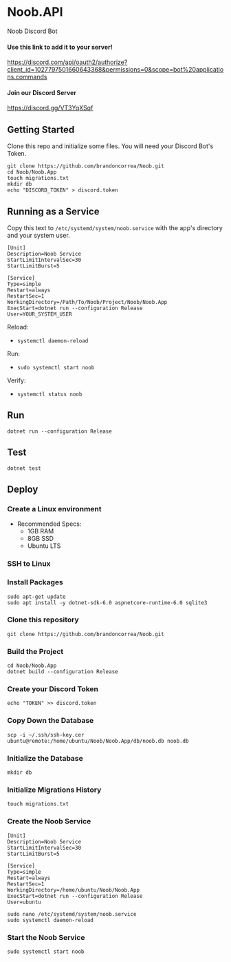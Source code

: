 # Noob.API
Noob Discord Bot

#### Use this link to add it to your server!

https://discord.com/api/oauth2/authorize?client_id=1027797501660643368&permissions=0&scope=bot%20applications.commands

#### Join our Discord Server

https://discord.gg/VT3YqXSqf

## Getting Started

Clone this repo and initialize some files. You will need your Discord Bot's Token.

````
git clone https://github.com/brandoncorrea/Noob.git
cd Noob/Noob.App
touch migrations.txt
mkdir db
echo "DISCORD_TOKEN" > discord.token
````

## Running as a Service

Copy this text to `/etc/systemd/system/noob.service` with the app's directory and your system user.

````service
[Unit]
Description=Noob Service
StartLimitIntervalSec=30
StartLimitBurst=5

[Service]
Type=simple
Restart=always
RestartSec=1
WorkingDirectory=/Path/To/Noob/Project/Noob/Noob.App
ExecStart=dotnet run --configuration Release
User=YOUR_SYSTEM_USER
````

Reload:
  - `systemctl daemon-reload`

Run:
  - `sudo systemctl start noob`

Verify:
  - `systemctl status noob`

## Run

`dotnet run --configuration Release`

## Test

`dotnet test`

## Deploy

### Create a Linux environment
  - Recommended Specs:
    - 1GB RAM
    - 8GB SSD
    - Ubuntu LTS

### SSH to Linux

### Install Packages

````shell
sudo apt-get update
sudo apt install -y dotnet-sdk-6.0 aspnetcore-runtime-6.0 sqlite3
````

### Clone this repository

````shell
git clone https://github.com/brandoncorrea/Noob.git
````

### Build the Project

````shell
cd Noob/Noob.App
dotnet build --configuration Release
````

### Create your Discord Token

````shell
echo "TOKEN" >> discord.token
````

### Copy Down the Database

````shell
scp -i ~/.ssh/ssh-key.cer ubuntu@remote:/home/ubuntu/Noob/Noob.App/db/noob.db noob.db
````

### Initialize the Database

````shell
mkdir db
````

### Initialize Migrations History

````shell
touch migrations.txt
````

### Create the Noob Service

````service
[Unit]
Description=Noob Service
StartLimitIntervalSec=30
StartLimitBurst=5

[Service]
Type=simple
Restart=always
RestartSec=1
WorkingDirectory=/home/ubuntu/Noob/Noob.App
ExecStart=dotnet run --configuration Release
User=ubuntu
````

````shell
sudo nano /etc/systemd/system/noob.service
sudo systemctl daemon-reload
````

### Start the Noob Service

````shell
sudo systemctl start noob
````
